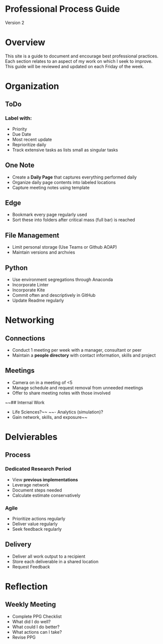 # Professional Process Guide

Version 2

# Overview

This site is a guide to document and encourage best professional practices.
Each section relates to an aspect of my work on which I seek to improve.
This guide will be reviewed and updated on each Friday of the week.

# Organization
## ToDo

### Label with:
-	Priority
-	Due Date
-	Most recent update
-	Reprioritize daily
-	Track extensive tasks as lists small as singular tasks

## One Note
- Create a **Daily Page** that captures everything performed daily
- Organize daily page contents into labeled locations
- Capture meeting notes using template

## Edge
- Bookmark every page regularly used
- Sort these into folders after critical mass (full bar) is reached

## File Management
- Limit personal storage (Use Teams or Github AOAP)
- Maintain versions and archvies

## Python
- Use environment segregations through Anaconda
- Incorporate Linter
- Incorporate Kite
- Commit often and descriptively in GitHub
- Update Readme regularly

# Networking
## Connections
- Conduct 1 meeting per week with a manager, consultant or peer
- Maintain a **people directory** with contact information, skills and project

## Meetings
- Camera on in a meeting of <5
- Manage schedule and request removal from unneeded meetings
- Offer to share meeting notes with those involved

~~## Internal Work
- Life Sciences?~~
~~- Analytics (simulation)?
- Gain network, skills, and exposure~~

# Delvierables
## Process
### Dedicated Research Period
- View **previous implementations**
- Leverage network
- Document steps needed
- Calculate estimate conservatively
### Agile
- Prioritize actions regularly
- Deliver value regularly
- Seek feedback regularly

## Delivery
- Deliver all work output to a recipient
- Store each deliverable in a shared location
- Request Feedback

# Reflection
## Weekly Meeting
- Complete PPG Checklist
- What did I do well?
- What could I do better?
- What actions can I take?
- Revise PPG

